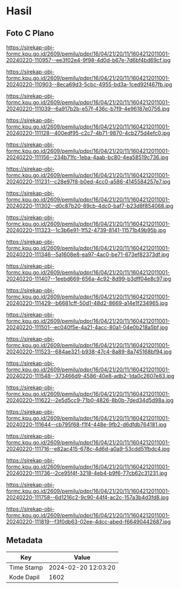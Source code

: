 # Hasil

## Foto C Plano

https://sirekap-obj-formc.kpu.go.id/2609/pemilu/pdpr/16/04/21/20/11/1604212011001-20240220-110957--ee3f02e4-9f98-4d0d-b67e-7d6bf4bd69cf.jpg

https://sirekap-obj-formc.kpu.go.id/2609/pemilu/pdpr/16/04/21/20/11/1604212011001-20240220-110903--8eca69d3-5cbc-4955-bd3a-1ced92f467fb.jpg

https://sirekap-obj-formc.kpu.go.id/2609/pemilu/pdpr/16/04/21/20/11/1604212011001-20240220-111039--6a917b2b-e57f-436c-b7f9-4e96187e0756.jpg

https://sirekap-obj-formc.kpu.go.id/2609/pemilu/pdpr/16/04/21/20/11/1604212011001-20240220-111128--400edf95-c2c7-4b71-9870-4cb275d4efc0.jpg

https://sirekap-obj-formc.kpu.go.id/2609/pemilu/pdpr/16/04/21/20/11/1604212011001-20240220-111156--234b71fc-1eba-4aab-bc80-4ea58519c736.jpg

https://sirekap-obj-formc.kpu.go.id/2609/pemilu/pdpr/16/04/21/20/11/1604212011001-20240220-111231--c28e97f8-b0ed-4cc0-a586-4145584257e7.jpg

https://sirekap-obj-formc.kpu.go.id/2609/pemilu/pdpr/16/04/21/20/11/1604212011001-20240220-111302--d0c87b20-89cb-4dc0-baf7-b23d8f854068.jpg

https://sirekap-obj-formc.kpu.go.id/2609/pemilu/pdpr/16/04/21/20/11/1604212011001-20240220-111323--1c3b6e91-1f52-4739-8141-11571b49b95b.jpg

https://sirekap-obj-formc.kpu.go.id/2609/pemilu/pdpr/16/04/21/20/11/1604212011001-20240220-111346--5a1608e8-ea97-4ac0-be71-673ef82373df.jpg

https://sirekap-obj-formc.kpu.go.id/2609/pemilu/pdpr/16/04/21/20/11/1604212011001-20240220-111407--1eebd669-656a-4c92-8d99-b3dff04e8c97.jpg

https://sirekap-obj-formc.kpu.go.id/2609/pemilu/pdpr/16/04/21/20/11/1604212011001-20240220-111429--b6681cff-50d1-48d2-8669-a14e1f234965.jpg

https://sirekap-obj-formc.kpu.go.id/2609/pemilu/pdpr/16/04/21/20/11/1604212011001-20240220-111501--ec040f5e-4a21-4acc-80a1-04e0b218a5bf.jpg

https://sirekap-obj-formc.kpu.go.id/2609/pemilu/pdpr/16/04/21/20/11/1604212011001-20240220-111523--684ae321-b938-47c4-8a89-8a745168bf94.jpg

https://sirekap-obj-formc.kpu.go.id/2609/pemilu/pdpr/16/04/21/20/11/1604212011001-20240220-111548--373466d9-4586-40e8-adb2-1da0c2607e83.jpg

https://sirekap-obj-formc.kpu.go.id/2609/pemilu/pdpr/16/04/21/20/11/1604212011001-20240220-111622--2e5d5cc9-71b0-4826-8b0b-7ded34d5d98a.jpg

https://sirekap-obj-formc.kpu.go.id/2609/pemilu/pdpr/16/04/21/20/11/1604212011001-20240220-111644--cb795f68-f1f4-448e-9fb2-d6dfdb764181.jpg

https://sirekap-obj-formc.kpu.go.id/2609/pemilu/pdpr/16/04/21/20/11/1604212011001-20240220-111716--e82ac415-678c-4d6d-a0a9-53cdd51fbdc4.jpg

https://sirekap-obj-formc.kpu.go.id/2609/pemilu/pdpr/16/04/21/20/11/1604212011001-20240220-111736--2ce95f4f-3218-4eb4-b9f6-77cb62c31231.jpg

https://sirekap-obj-formc.kpu.go.id/2609/pemilu/pdpr/16/04/21/20/11/1604212011001-20240220-111758--6d1216c2-9c90-44f4-ac2c-157a3b4d3fd8.jpg

https://sirekap-obj-formc.kpu.go.id/2609/pemilu/pdpr/16/04/21/20/11/1604212011001-20240220-111819--f3f0db63-02ee-4dcc-abed-f66490442687.jpg


## Metadata

| Key        | Value               |
| ---------- | ------------------- |
| Time Stamp | 2024-02-20 12:03:20 |
| Kode Dapil | 1602                |



